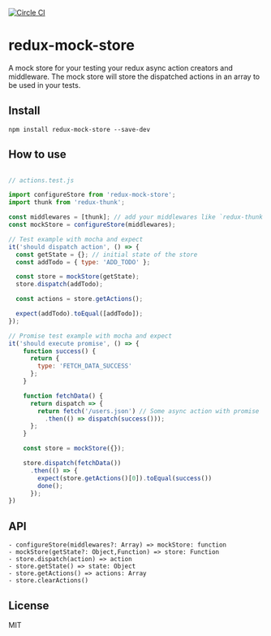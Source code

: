 [![Circle CI](https://circleci.com/gh/arnaudbenard/redux-mock-store/tree/master.svg?style=svg)](https://circleci.com/gh/arnaudbenard/redux-mock-store/tree/master)

# redux-mock-store

A mock store for your testing your redux async action creators and middleware. The mock store will store the dispatched actions in an array to be used in your tests.

## Install

```
npm install redux-mock-store --save-dev
```

## How to use

```js

// actions.test.js

import configureStore from 'redux-mock-store';
import thunk from 'redux-thunk';

const middlewares = [thunk]; // add your middlewares like `redux-thunk`
const mockStore = configureStore(middlewares);

// Test example with mocha and expect
it('should dispatch action', () => {
  const getState = {}; // initial state of the store
  const addTodo = { type: 'ADD_TODO' };

  const store = mockStore(getState);
  store.dispatch(addTodo);

  const actions = store.getActions();

  expect(addTodo).toEqual([addTodo]);
});

// Promise test example with mocha and expect
it('should execute promise', () => {
    function success() {
      return {
        type: 'FETCH_DATA_SUCCESS'
      };
    }

    function fetchData() {
      return dispatch => {
        return fetch('/users.json') // Some async action with promise
          .then(() => dispatch(success()));
      };
    }

    const store = mockStore({});

    store.dispatch(fetchData())
      .then(() => {
        expect(store.getActions()[0]).toEqual(success())
        done();
      });
})
```

## API

```
- configureStore(middlewares?: Array) => mockStore: function
- mockStore(getState?: Object,Function) => store: Function
- store.dispatch(action) => action
- store.getState() => state: Object
- store.getActions() => actions: Array
- store.clearActions()
```

## License

MIT

